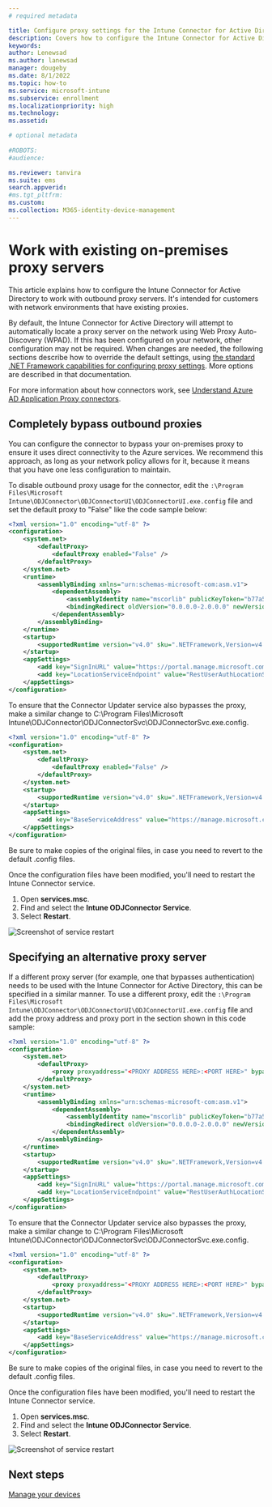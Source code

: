 ```yaml
---
# required metadata

title: Configure proxy settings for the Intune Connector for Active Directory
description: Covers how to configure the Intune Connector for Active Directory to work with existing on-premises proxy servers.
keywords:
author: Lenewsad
ms.author: lanewsad
manager: dougeby
ms.date: 8/1/2022
ms.topic: how-to
ms.service: microsoft-intune
ms.subservice: enrollment
ms.localizationpriority: high
ms.technology:
ms.assetid: 

# optional metadata
 
#ROBOTS:
#audience:

ms.reviewer: tanvira
ms.suite: ems
search.appverid: 
#ms.tgt_pltfrm:
ms.custom: 
ms.collection: M365-identity-device-management
---
```


# Work with existing on-premises proxy servers

This article explains how to configure the Intune Connector for Active Directory to work with outbound proxy servers. It's intended for customers with network environments that have existing proxies.

By default, the Intune Connector for Active Directory will attempt to automatically locate a proxy server on the network using Web Proxy Auto-Discovery (WPAD). If this has been configured on your network, other configuration may not be required. When changes are needed, the following sections describe how to override the default settings, using [the standard .NET Framework capabilities for configuring proxy settings](/dotnet/framework/configure-apps/file-schema/network/defaultproxy-element-network-settings). More options are described in that documentation.

For more information about how connectors work, see [Understand Azure AD Application Proxy connectors](/azure/active-directory/manage-apps/application-proxy-connectors).

## Completely bypass outbound proxies

You can configure the connector to bypass your on-premises proxy to ensure it uses direct connectivity to the Azure services. We recommend this approach, as long as your network policy allows for it, because it means that you have one less configuration to maintain.

To disable outbound proxy usage for the connector, edit the ``:\Program Files\Microsoft Intune\ODJConnector\ODJConnectorUI\ODJConnectorUI.exe.config`` file and set the default proxy to "False" like the code sample below:

```xml
<?xml version="1.0" encoding="utf-8" ?>
<configuration>
    <system.net>  
        <defaultProxy>   
            <defaultProxy enabled="False" /> 
        </defaultProxy>  
    </system.net>
    <runtime>
        <assemblyBinding xmlns="urn:schemas-microsoft-com:asm.v1">
            <dependentAssembly>
                <assemblyIdentity name="mscorlib" publicKeyToken="b77a5c561934e089" culture="neutral"/>
                <bindingRedirect oldVersion="0.0.0.0-2.0.0.0" newVersion="4.6.0.0" />
            </dependentAssembly>
        </assemblyBinding>
    </runtime>
    <startup> 
        <supportedRuntime version="v4.0" sku=".NETFramework,Version=v4.6" />
    </startup>
    <appSettings>
        <add key="SignInURL" value="https://portal.manage.microsoft.com/Home/ClientLogon"/>
        <add key="LocationServiceEndpoint" value="RestUserAuthLocationService/RestUserAuthLocationService/ServiceAddresses"/>
    </appSettings>
</configuration>
```

To ensure that the Connector Updater service also bypasses the proxy, make a similar change to C:\Program Files\Microsoft Intune\ODJConnector\ODJConnectorSvc\ODJConnectorSvc.exe.config.

```xml
<?xml version="1.0" encoding="utf-8" ?>
<configuration>
    <system.net>  
        <defaultProxy>
            <defaultProxy enabled="False" /> 
        </defaultProxy>  
    </system.net>
    <startup>
        <supportedRuntime version="v4.0" sku=".NETFramework,Version=v4.6" />
    </startup>
    <appSettings>
        <add key="BaseServiceAddress" value="https://manage.microsoft.com/" />
    </appSettings>
</configuration>
```

Be sure to make copies of the original files, in case you need to revert to the default .config files.

Once the configuration files have been modified, you'll need to restart the Intune Connector service.

1. Open **services.msc**.
2. Find and select the **Intune ODJConnector Service**.
3. Select **Restart**.

![Screenshot of service restart](./media/autopilot-hybrid-connector-proxy/service-restart.png)


## Specifying an alternative proxy server

If a different proxy server (for example, one that bypasses authentication) needs to be used with the Intune Connector for Active Directory, this can be specified in a similar manner. To use a different proxy, edit the ``:\Program Files\Microsoft Intune\ODJConnector\ODJConnectorUI\ODJConnectorUI.exe.config`` file and add the proxy address and proxy port in the section shown in this code sample:

```xml
<?xml version="1.0" encoding="utf-8" ?>
<configuration>
    <system.net>  
        <defaultProxy>   
            <proxy proxyaddress="<PROXY ADDRESS HERE>:<PORT HERE>" bypassonlocal="True" usesystemdefault="True"/>   
        </defaultProxy>  
    </system.net>
    <runtime>
        <assemblyBinding xmlns="urn:schemas-microsoft-com:asm.v1">
            <dependentAssembly>
                <assemblyIdentity name="mscorlib" publicKeyToken="b77a5c561934e089" culture="neutral"/>
                <bindingRedirect oldVersion="0.0.0.0-2.0.0.0" newVersion="4.6.0.0" />
            </dependentAssembly>
        </assemblyBinding>
    </runtime>
    <startup> 
        <supportedRuntime version="v4.0" sku=".NETFramework,Version=v4.6" />
    </startup>
    <appSettings>
        <add key="SignInURL" value="https://portal.manage.microsoft.com/Home/ClientLogon"/>
        <add key="LocationServiceEndpoint" value="RestUserAuthLocationService/RestUserAuthLocationService/ServiceAddresses"/>
    </appSettings>
</configuration>
```

To ensure that the Connector Updater service also bypasses the proxy, make a similar change to C:\Program Files\Microsoft Intune\ODJConnector\ODJConnectorSvc\ODJConnectorSvc.exe.config.

```xml
<?xml version="1.0" encoding="utf-8" ?>
<configuration>
    <system.net>  
        <defaultProxy>   
            <proxy proxyaddress="<PROXY ADDRESS HERE>:<PORT HERE>" bypassonlocal="True" usesystemdefault="True"/>   
        </defaultProxy>  
    </system.net>
    <startup>
        <supportedRuntime version="v4.0" sku=".NETFramework,Version=v4.6" />
    </startup>
    <appSettings>
        <add key="BaseServiceAddress" value="https://manage.microsoft.com/" />
    </appSettings>
</configuration>
```

Be sure to make copies of the original files, in case you need to revert to the default .config files.

Once the configuration files have been modified, you'll need to restart the Intune Connector service.

1. Open **services.msc**.
2. Find and select the **Intune ODJConnector Service**.
3. Select **Restart**.

![Screenshot of service restart](./media/autopilot-hybrid-connector-proxy/service-restart.png)


## Next steps

[Manage your devices](../remote-actions/device-management.md)
